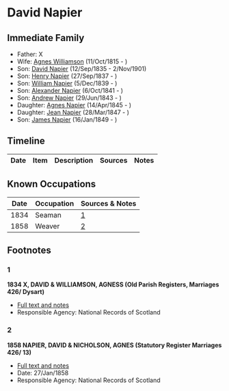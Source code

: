 ﻿---
layout: person
subject_key: i71012752
permalink: /people/i71012752
---

# David Napier

## Immediate Family

* Father: X
* Wife: [Agnes Williamson](./@35381484@-agnes-williamson-b1815-10-11-d.md) (11/Oct/1815 - )
* Son: [David Napier](./@41697732@-david-napier-b1835-9-12-d1901-11-2.md) (12/Sep/1835 - 2/Nov/1901)
* Son: [Henry Napier](./@7484846@-henry-napier-b1837-9-27-d.md) (27/Sep/1837 - )
* Son: [William Napier](./@18756558@-william-napier-b1839-12-5-d.md) (5/Dec/1839 - )
* Son: [Alexander Napier](./@42551448@-alexander-napier-b1841-10-6-d.md) (6/Oct/1841 - )
* Son: [Andrew Napier](./@90505172@-andrew-napier-b1843-6-29-d.md) (29/Jun/1843 - )
* Daughter: [Agnes Napier](./@67902640@-agnes-napier-b1845-4-14-d.md) (14/Apr/1845 - )
* Daughter: [Jean Napier](./@89412864@-jean-napier-b1847-3-28-d.md) (28/Mar/1847 - )
* Son: [James Napier](./@29473130@-james-napier-b1849-1-16-d.md) (16/Jan/1849 - )

## Timeline

Date | Item | Description | Sources | Notes
---|---|---|---|---

## Known Occupations

Date | Occupation | Sources & Notes
---|---|---
1834 | Seaman | [1](#1)
1858 | Weaver | [2](#2)

## Footnotes

### 1

**1834 X, DAVID & WILLIAMSON, AGNESS (Old Parish Registers, Marriages 426/ Dysart)**

* [Full text and notes](../sources/@32744384@-1834-napier,-david-&-williamson,-agness-old-parish-registers,-marriages-426-dysart-.md)
* Responsible Agency: National Records of Scotland

### 2

**1858 NAPIER, DAVID & NICHOLSON, AGNES (Statutory Register Marriages 426/ 13)**

* [Full text and notes](../sources/@2961014@-1858-napier,-david-&-nicholson,-agnes-statutory-register-marriages-426-13-.md)
* Date: 27/Jan/1858
* Responsible Agency: National Records of Scotland


